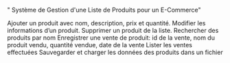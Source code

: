 " Système de Gestion d'une Liste de Produits pour un E-Commerce"

 Ajouter un produit avec nom, description, prix et quantité.
 Modifier les informations d’un produit.
 Supprimer un produit de la liste.
 Rechercher des produits par nom
 Enregistrer une vente de produit: id de la vente, nom du produit vendu, quantité vendue,
 date de la vente
 Lister les ventes effectuées
 Sauvegarder et charger les données des produits dans un fichier
